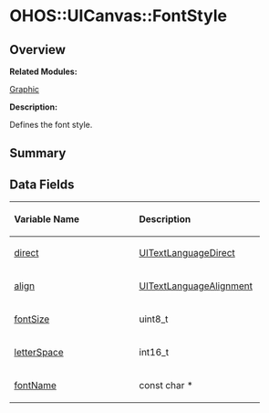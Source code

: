 # OHOS::UICanvas::FontStyle<a name="ZH-CN_TOPIC_0000001054598183"></a>

## **Overview**<a name="section96896172093533"></a>

**Related Modules:**

[Graphic](Graphic.md)

**Description:**

Defines the font style. 

## **Summary**<a name="section1314628247093533"></a>

## Data Fields<a name="pub-attribs"></a>

<a name="table1275567471093533"></a>
<table><thead align="left"><tr id="row1687489240093533"><th class="cellrowborder" valign="top" width="50%" id="mcps1.1.3.1.1"><p id="p1170807614093533"><a name="p1170807614093533"></a><a name="p1170807614093533"></a>Variable Name</p>
</th>
<th class="cellrowborder" valign="top" width="50%" id="mcps1.1.3.1.2"><p id="p1639897245093533"><a name="p1639897245093533"></a><a name="p1639897245093533"></a>Description</p>
</th>
</tr>
</thead>
<tbody><tr id="row1492868187093533"><td class="cellrowborder" valign="top" width="50%" headers="mcps1.1.3.1.1 "><p id="p985369507093533"><a name="p985369507093533"></a><a name="p985369507093533"></a><a href="Graphic.md#ga0626c6f34c391fd27d24576f01fd4575">direct</a></p>
</td>
<td class="cellrowborder" valign="top" width="50%" headers="mcps1.1.3.1.2 "><p id="p1228404115093533"><a name="p1228404115093533"></a><a name="p1228404115093533"></a><a href="Graphic.md#ga0c108f97781843f67c101b47b6c00cf0">UITextLanguageDirect</a>&nbsp;</p>
</td>
</tr>
<tr id="row1923957192093533"><td class="cellrowborder" valign="top" width="50%" headers="mcps1.1.3.1.1 "><p id="p341811681093533"><a name="p341811681093533"></a><a name="p341811681093533"></a><a href="Graphic.md#gafa759d19aaa13f4dd0dc6f14cf09c24c">align</a></p>
</td>
<td class="cellrowborder" valign="top" width="50%" headers="mcps1.1.3.1.2 "><p id="p1795088708093533"><a name="p1795088708093533"></a><a name="p1795088708093533"></a><a href="Graphic.md#ga3f99b58f731a37cacde72d5e0c934593">UITextLanguageAlignment</a>&nbsp;</p>
</td>
</tr>
<tr id="row164994803093533"><td class="cellrowborder" valign="top" width="50%" headers="mcps1.1.3.1.1 "><p id="p434902368093533"><a name="p434902368093533"></a><a name="p434902368093533"></a><a href="Graphic.md#gae17b6d7f13602d89f2b2d56e06b4a71b">fontSize</a></p>
</td>
<td class="cellrowborder" valign="top" width="50%" headers="mcps1.1.3.1.2 "><p id="p1304214442093533"><a name="p1304214442093533"></a><a name="p1304214442093533"></a>uint8_t&nbsp;</p>
</td>
</tr>
<tr id="row1374165345093533"><td class="cellrowborder" valign="top" width="50%" headers="mcps1.1.3.1.1 "><p id="p1526397059093533"><a name="p1526397059093533"></a><a name="p1526397059093533"></a><a href="Graphic.md#ga88db96f0f145614cf3f29f32dc8c623e">letterSpace</a></p>
</td>
<td class="cellrowborder" valign="top" width="50%" headers="mcps1.1.3.1.2 "><p id="p1050241372093533"><a name="p1050241372093533"></a><a name="p1050241372093533"></a>int16_t&nbsp;</p>
</td>
</tr>
<tr id="row1047729970093533"><td class="cellrowborder" valign="top" width="50%" headers="mcps1.1.3.1.1 "><p id="p756252804093533"><a name="p756252804093533"></a><a name="p756252804093533"></a><a href="Graphic.md#ga5a6088911d1998f93b949c22a3291bed">fontName</a></p>
</td>
<td class="cellrowborder" valign="top" width="50%" headers="mcps1.1.3.1.2 "><p id="p477213987093533"><a name="p477213987093533"></a><a name="p477213987093533"></a>const char *&nbsp;</p>
</td>
</tr>
</tbody>
</table>

